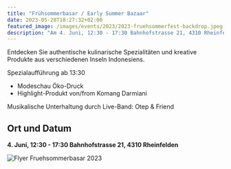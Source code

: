 ```yaml
---
title: "Frühsommerbasar / Early Summer Bazaar"
date: 2023-05-28T18:27:32+02:00
featured_image: /images/events/2023/2023-fruehsommerfest-backdrop.jpeg
description: "Am 4. Juni, 12:30 - 17:30 Bahnhofstrasse 21, 4310 Rheinfelden"
---
```




Entdecken Sie authentische kulinarische Spezialitäten und kreative Produkte aus verschiedenen Inseln Indonesiens.

Spezialaufführung ab 13:30

* Modeschau Öko-Druck
* Highlight-Produkt von/from Komang Darmiani


Musikalische Unterhaltung durch Live-Band: Otep & Friend

## Ort und Datum

**4. Juni, 12:30 - 17:30 Bahnhofstrasse 21, 4310 Rheinfelden**

![Flyer Fruehsommerbasar 2023](/images/events/2023/2023-fruehsommerfest.jpeg)
